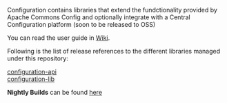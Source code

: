 Configuration contains libraries that extend the fundctionality provided by Apache Commons Config and optionally integrate with a Central Configuration platform (soon to be released to OSS)

You can read the user guide in [Wiki](../../wiki/Home).

Following is the list of release references to the different libraries managed under this repository:


[configuration-api](http://search.maven.org/#search%7Cga%7C1%7Cg%3A%22com.cisco.oss.foundation%22%20AND%20a%3A%22configuration-api%22)  
[configuration-lib](http://search.maven.org/#search%7Cga%7C1%7Cg%3A%22com.cisco.oss.foundation%22%20AND%20a%3A%22configuration-lib%22)  


**Nightly Builds** can be found [here](https://oss.sonatype.org/content/repositories/snapshots/com/cisco/oss/foundation/)
